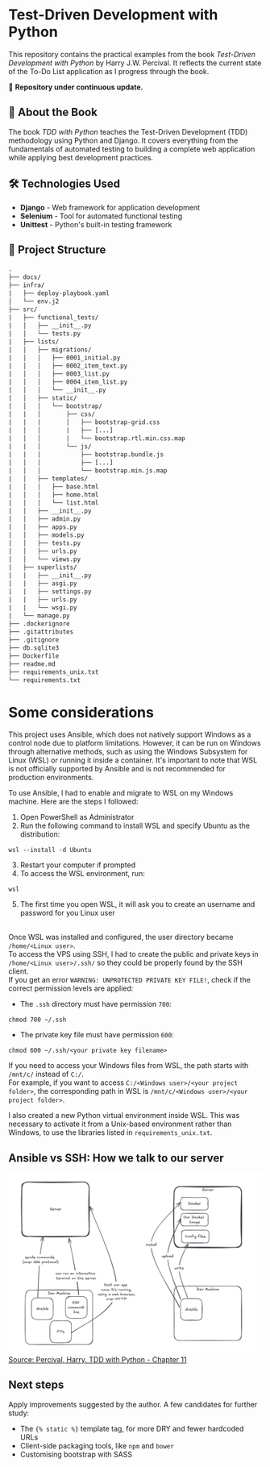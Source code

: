 # Test-Driven Development with Python

This repository contains the practical examples from the book *Test-Driven Development with Python* by Harry J.W. Percival. It reflects the current state of the To-Do List application as I progress through the book. 

📌 **Repository under continuous update.**  

## 📖 About the Book  
The book *TDD with Python* teaches the Test-Driven Development (TDD) methodology using Python and Django. It covers everything from the fundamentals of automated testing to building a complete web application while applying best development practices.  

## 🛠️ Technologies Used
- **Django** - Web framework for application development  
- **Selenium** - Tool for automated functional testing  
- **Unittest** - Python's built-in testing framework  

## 📂 Project Structure
```
.
├── docs/
├── infra/
|   ├── deploy-playbook.yaml
│   └── env.j2
├── src/
|   ├── functional_tests/
|   │   ├── __init__.py
|   │   └── tests.py
|   ├── lists/
|   │   ├── migrations/
|   │   │   ├── 0001_initial.py
|   │   │   ├── 0002_item_text.py
|   │   │   ├── 0003_list.py
|   │   │   ├── 0004_item_list.py
|   │   │   └── __init__.py
|   │   ├── static/
|   │   │   └── bootstrap/
|   |   │       ├── css/
|   |   |       │   ├── bootstrap-grid.css
|   │   │       |   ├── [...]
|   │   │       |   └── bootstrap.rtl.min.css.map
|   |   │       └── js/
|   |   |           ├── bootstrap.bundle.js
|   │   │           ├── [...]
|   │   │           └── bootstrap.min.js.map
|   │   ├── templates/
|   │   │   ├── base.html
|   │   │   ├── home.html
|   │   │   └── list.html
|   │   ├── __init__.py
|   │   ├── admin.py
|   │   ├── apps.py
|   │   ├── models.py
|   │   ├── tests.py
|   │   ├── urls.py
|   │   └── views.py
|   ├── superlists/
|   |   ├── __init__.py
|   |   ├── asgi.py
|   |   ├── settings.py
|   |   ├── urls.py
|   |   └── wsgi.py
|   └── manage.py
├── .dockerignore
├── .gitattributes
├── .gitignore
├── db.sqlite3
├── Dockerfile
├── readme.md
├── requirements_unix.txt
└── requirements.txt
```

# Some considerations
This project uses Ansible, which does not natively support Windows as a control node due to platform limitations. However, it can be run on Windows through alternative methods, such as using the Windows Subsystem for Linux (WSL) or running it inside a container. It's important to note that WSL is not officially supported by Ansible and is not recommended for production environments.

To use Ansible, I had to enable and migrate to WSL on my Windows machine. Here are the steps I followed:
1. Open PowerShell as Administrator
2. Run the following command to install WSL and specify Ubuntu as the distribution:
```
wsl --install -d Ubuntu
```
3. Restart your computer if prompted
4. To access the WSL environment, run:
```
wsl
```

5. The first time you open WSL, it will ask you to create an username and password for you Linux user

<br>Once WSL was installed and configured, the user directory became `/home/<Linux user>`.<br>
To access the VPS using SSH, I had to create the public and private keys in `/home/<Linux user>/.ssh/` so they could be properly found by the SSH client.<br>
If you get an error `WARNING: UNPROTECTED PRIVATE KEY FILE!`, check if the correct permission levels are applied:
- The `.ssh` directory must have permission `700`:
```
chmod 700 ~/.ssh
```
- The private key file must have permission `600`:
```
chmod 600 ~/.ssh/<your private key filename>
```

If you need to access your Windows files from WSL, the path starts with `/mnt/c/` instead of `C:/`.<br>
For example, if you want to access `C:/<Windows user>/<your project folder>`, the corresponding path in WSL is `/mnt/c/<Windows user>/<your project folder>`.

I also created a new Python virtual environment inside WSL. This was necessary to activate it from a Unix-based environment rather than Windows, to use the libraries listed in `requirements_unix.txt`.

## Ansible vs SSH: How we talk to our server

![alt text](./docs/images/Ansible_and_SSH.png)
[Source: Percival, Harry. TDD with Python - Chapter 11]('https://www.obeythetestinggoat.com/book/chapter_11_server_prep.html#ansible-and-ssh)

## Next steps
Apply improvements suggested by the author. A few candidates for further study:
- The `{% static %}` template tag, for more DRY and fewer hardcoded URLs
- Client-side packaging tools, like `npm` and `bower`
- Customising bootstrap with SASS